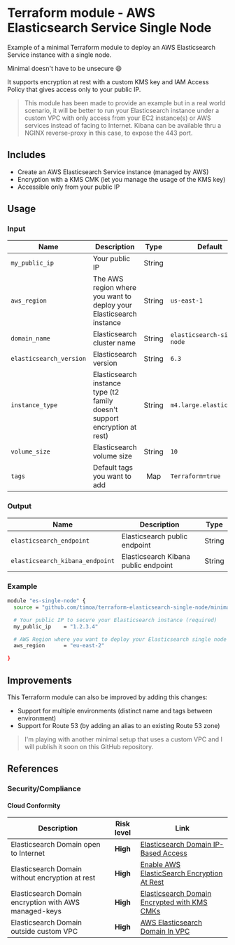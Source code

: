 # Terraform module - AWS Elasticsearch Service Single Node

Example of a minimal Terraform module to deploy an AWS Elasticsearch Service instance with a single node.

Minimal doesn't have to be unsecure 😄

It supports encryption at rest with a custom KMS key and IAM Access Policy that gives access only to your public IP.

> This module has been made to provide an example but in a real world scenario, it will be better to run your Elasticsearch instance under a custom VPC with only access from your EC2 instance(s) or AWS services instead of facing to Internet. Kibana can be available thru a NGINX reverse-proxy in this case, to expose the 443 port.

## Includes

- Create an AWS Elasticsearch Service instance (managed by AWS)
- Encryption with a KMS CMK (let you manage the usage of the KMS key)
- Accessible only from your public IP

## Usage

### Input

| Name | Description | Type |  Default | Required |
|------|-------------|:------:|----------|:----------:|
| `my_public_ip` | Your public IP | String | | Yes |
| `aws_region` | The AWS region where you want to deploy your Elasticsearch instance | String | `us-east-1` | No |
| `domain_name` | Elasticsearch cluster name | String | `elasticsearch-single-node` | No |
| `elasticsearch_version` | Elasticsearch version | String | `6.3` | No |
| `instance_type` | Elasticsearch instance type (t2 family doesn't support encryption at rest) | String | `m4.large.elasticsearch` | No |
| `volume_size` | Elasticsearch volume size | String | `10` | No |
| `tags` | Default tags you want to add | Map | `Terraform=true` | No |

### Output

| Name | Description | Type |
|------|-------------|:------:|
| `elasticsearch_endpoint` | Elasticsearch public endpoint | String |
| `elasticsearch_kibana_endpoint` | Elasticsearch Kibana public endpoint | String |

### Example

```bash
module "es-single-node" {
  source = "github.com/timoa/terraform-elasticsearch-single-node/minimal"

  # Your public IP to secure your Elasticsearch instance (required)
  my_public_ip    = "1.2.3.4"

  # AWS Region where you want to deploy your Elasticsearch single node
  aws_region      = "eu-east-2"

}
```

## Improvements

This Terraform module can also be improved by adding this changes:

- Support for multiple environments (distinct name and tags between environment)
- Support for Route 53 (by adding an alias to an existing Route 53 zone)

> I'm playing with another minimal setup that uses a custom VPC and I will publish it soon on this GitHub repository.

## References

### Security/Compliance

#### Cloud Conformity

| Description | Risk level | Link |
|-------------|:------------:|------|
| Elasticsearch Domain open to Internet | **High**| [Elasticsearch Domain IP-Based Access][1] |
| Elasticsearch Domain without encryption at rest | **High** | [Enable AWS ElasticSearch Encryption At Rest][2] |
| Elasticsearch Domain encryption with AWS managed-keys |  **High**  | [Elasticsearch Domain Encrypted with KMS CMKs][3] |
| Elasticsearch Domain outside custom VPC |  **High**  | [AWS Elasticsearch Domain In VPC][4]

[1]: https://www.cloudconformity.com/conformity-rules/Elasticsearch/elasticsearch-accessible-only-from-whitelisted-ip-addresses.html
[2]: https://www.cloudconformity.com/conformity-rules/Elasticsearch/encryption-at-rest.html
[3]: https://www.cloudconformity.com/conformity-rules/Elasticsearch/domain-encrypted-with-kms-customer-master-keys.html
[4]: https://www.cloudconformity.com/conformity-rules/Elasticsearch/domain-in-vpc.html